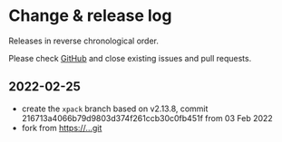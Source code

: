 # Change & release log

Releases in reverse chronological order.

Please check
[GitHub](https://github.com/xpack-3rd-party/xxx-yyy-xpack/issues/)
and close existing issues and pull requests.

## 2022-02-25

- create the `xpack` branch based on v2.13.8, commit
216713a4066b79d9803d374f261ccb30c0fb451f from 03 Feb 2022
- fork from <https://...git>
